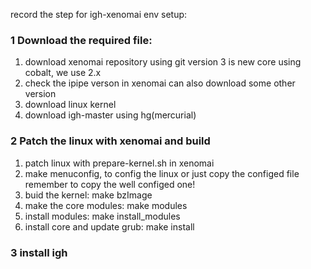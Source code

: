 record the step for igh-xenomai env setup:
### 1 Download the required file:
1. download xenomai repository using git
   version 3 is new core using cobalt, we use 2.x
2. check the ipipe verson in xenomai
   can also download some other version
3. download linux kernel
4. download igh-master using hg(mercurial)

### 2 Patch the linux with xenomai and build
1. patch linux with prepare-kernel.sh in xenomai
2. make menuconfig, to config the linux
   or just copy the configed file
   remember to copy the well configed one!
3. buid the kernel: make bzImage
4. make the core modules: make modules
5. install modules: make install_modules
6. install core and update grub: make install

### 3 install igh
